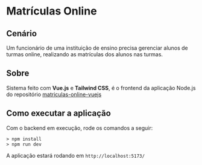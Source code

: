 # Matrículas Online

## Cenário

Um funcionário de uma instituição de ensino precisa gerenciar alunos de turmas online, realizando as matrículas dos alunos nas turmas.

## Sobre

Sistema feito com **Vue.js** e **Tailwind CSS**, é o frontend da aplicação Node.js do repositório [matriculas-online-vuejs](https://github.com/marcoant08/matriculas-online-vuejs)

## Como executar a aplicação

Com o backend em execução, rode os comandos a seguir:

```
> npm install
> npm run dev
```

A aplicação estará rodando em ``http://localhost:5173/``